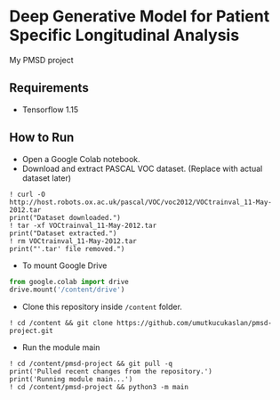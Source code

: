 
# Deep Generative Model for Patient Specific Longitudinal Analysis

My PMSD project

## Requirements
* Tensorflow 1.15

## How to Run
* Open a Google Colab notebook. 
* Download and extract PASCAL VOC dataset. (Replace with actual dataset later)
```
! curl -O http://host.robots.ox.ac.uk/pascal/VOC/voc2012/VOCtrainval_11-May-2012.tar  
print("Dataset downloaded.")
! tar -xf VOCtrainval_11-May-2012.tar
print("Dataset extracted.")
! rm VOCtrainval_11-May-2012.tar
print("'.tar' file removed.")
```
* To mount Google Drive
```python
from google.colab import drive
drive.mount('/content/drive')
```
* Clone this repository inside `/content` folder.
```
! cd /content && git clone https://github.com/umutkucukaslan/pmsd-project.git
```
* Run the module main
```
! cd /content/pmsd-project && git pull -q
print('Pulled recent changes from the repository.')
print('Running module main...')
! cd /content/pmsd-project && python3 -m main
```